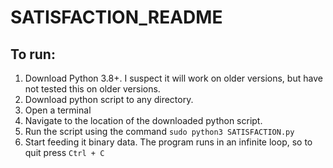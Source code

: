 # SATISFACTION_README

## To run:
1. Download Python 3.8+. I suspect it will work on older versions, but have not tested this on older versions.
2. Download python script to any directory.
3. Open a terminal
4. Navigate to the location of the downloaded python script.
5. Run the script using the command ` sudo python3 SATISFACTION.py `
6. Start feeding it binary data. The program runs in an infinite loop, so to quit press ` Ctrl + C `
